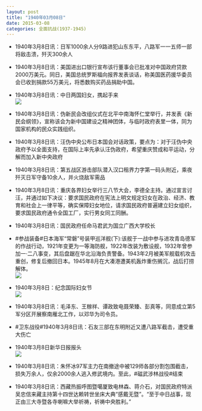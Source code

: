 ```yaml
---
layout: post
title: "1940年03月08日"
date: 2015-03-08
categories: 全面抗战(1937-1945)
---
```


<meta name="referrer" content="no-referrer" />

- 1940年3月8日讯：日军1000余人分9路进犯山东东平，八路军一一五师一部将敌击溃，歼灭300余人 

- 1940年3月8日讯：美国进出口银行宣布该行董事会已批准对中国政府贷款2000万美元。同日，美国总统罗斯福向报界发表谈话，称美国医药援华委员会已收到捐款55万美元，将悉数购买药品捐助中国。 

- 1940年3月8日讯：中日两国妇女，携起手来 <br/><img src="https://ww1.sinaimg.cn/large/aca367d8jw1epymp55uozj20ez1e17g4.jpg" />

- 1940年3月8日讯：伪新民会改组仪式在北平中南海怀仁堂举行，并发表《新民会纲领》，宣称该会为新中国建设之精神团体，与临时政府表里一体，同为国家机构的民众实践组织。 

- 1940年3月8日讯：汪伪中央公布日本国会对话政策，要点为：对于汪伪中央政府予以全面支持，在国际上率先承认汪伪政府，希望重庆赞成和平运动，分解而加入新中央政府 

- 1940年3月8日讯：第五战区游击部队潜入汉口租界力字第一码头附近，乘夜歼灭日军守备10余人，并火烧敌军需品 

- 1940年3月8日讯：重庆各界妇女举行三八节大会，李德全主持。通过宣言讨汪，并通过如下决议：要求国民政府在宪法上明文规定妇女在政治、经济、教育和社会上一律平等，确实保障妇女地位，请求国民政府普遍建立妇女组织，要求国民政府通令全国工厂，实行男女同工同酬。 

- 1940年3月8日讯：国民政府任命马君武为国立广西大学校长 

- #参战装备#日本海军“常磐”号装甲巡洋舰(下):该舰于一战中参与进攻青岛德军的作战行动，1921年变更为一等海防舰，1922年改装为敷设舰，1932年曾参加一·二八事变，其后盘踞在华北沿海负责警备。1943年2月被美军舰载机攻击重创，修复后撤回日本。1945年8月在大凑港遭美机轰炸重伤搁沉，战后打捞解体。 <br/><img src="https://ww4.sinaimg.cn/large/aca367d8jw1epy3ch74z0j20ax0giq5z.jpg" />

- 1940年3月8日：纪念国际妇女节 <br/><img src="https://ww2.sinaimg.cn/large/aca367d8jw1epy1vnx71kj21030gbtev.jpg" />

- 1940年3月8日讯：毛泽东、王稼祥、谭政致电聂荣臻、彭真等，同意成立第5军分区开展察南雁北工作，以邓华为司令员。 

- #卫东战役#1940年3月8日讯：石友三部在东明附近又遭八路军截击，遭受重大伤亡 

- 1940年3月8日新华日报报头 <br/><img src="https://ww1.sinaimg.cn/large/aca367d8jw1epy05iv0ccj20990ht0v5.jpg" />

- 1940年3月8日讯：朱怀冰97军主力在南撤途中被129师各部分割包围截击，损失万余人，仅余2000余人逃入修武境内。至此，#磁武涉林战役#结束 

- 1940年3月8日讯：西藏热振呼图暨噶厦致电林森、蒋介石，对国民政府特派吴忠信来藏主持第十四世达赖转世坐床大典“感戴无暨”。“至于中日战事，现正由三大寺暨各寺喇嘛大举祈祷，祈祷中央胜利。” 

